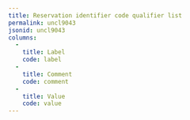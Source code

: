 ```yaml
---
title: Reservation identifier code qualifier list
permalink: uncl9043
jsonid: uncl9043
columns:
  - 
    title: Label
    code: label
  - 
    title: Comment
    code: comment
  - 
    title: Value
    code: value
---
```


